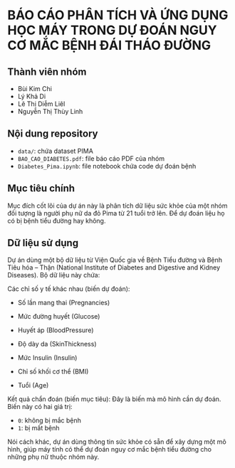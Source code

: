 # BÁO CÁO PHÂN TÍCH VÀ ỨNG DỤNG HỌC MÁY TRONG DỰ ĐOÁN NGUY CƠ MẮC BỆNH ĐÁI THÁO ĐƯỜNG

## Thành viên nhóm
- Bùi Kim Chi
- Lý Khả Di
- Lê Thị Diễm Liêl
- Nguyễn Thị Thùy Linh

## Nội dung repository

- `data/`: chứa dataset PIMA
- `BAO_CAO_DIABETES.pdf`: file báo cáo PDF của nhóm
- `Diabetes_Pima.ipynb`: file notebook chứa code dự đoán bệnh

## Mục tiêu chính
Mục đích cốt lõi của dự án này là phân tích dữ liệu sức khỏe của một nhóm đối tượng là người phụ nữ da đỏ Pima từ 21 tuổi trở lên. Để dự đoán liệu họ có bị bệnh tiểu đường hay không.

## Dữ liệu sử dụng 
Dự án dùng một bộ dữ liệu từ Viện Quốc gia về Bệnh Tiểu đường và Bệnh Tiêu hóa – Thận (National Institute of Diabetes and Digestive and Kidney Diseases). Bộ dữ liệu này chứa:

Các chỉ số y tế khác nhau (biến dự đoán): 

* Số lần mang thai (Pregnancies)
      
* Mức đường huyết (Glucose)
      
* Huyết áp (BloodPressure)
      
* Độ dày da (SkinThickness)
      
* Mức Insulin (Insulin)
      
* Chỉ số khối cơ thể (BMI)
      
* Tuổi (Age)
  
Kết quả chẩn đoán (biến mục tiêu): Đây là biến mà mô hình cần dự đoán. Biến này có hai giá trị: 
* `0`: không bị mắc bệnh
* `1`: bị mất bệnh

Nói cách khác, dự án dùng thông tin sức khỏe có sẵn để xây dựng một mô hình, giúp máy tính có thể dự đoán nguy cơ mắc bệnh tiểu đường cho những phụ nữ thuộc nhóm này.
